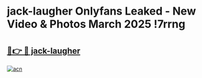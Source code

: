 # jack-laugher Onlyfans Leaked - New Video & Photos March 2025 !7rrng

# <h2><a href="https://9nlvs9.iuczelnia.edu.pl?title=jack-laugher&ref=7rrng">🔗👉 🔴 jack-laugher</a></h2>

[![acn](https://github.com/user-attachments/assets/0f9c940e-d8b0-45ae-aac7-cd30a18b3e1c)](https://9nlvs9.iuczelnia.edu.pl?title=jack-laugher&ref=7rrng)

